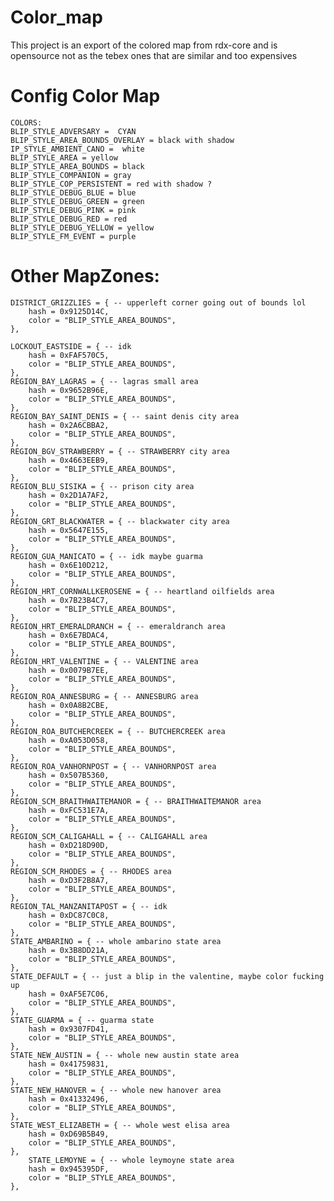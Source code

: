 # Color_map
This project is an export of the colored map from rdx-core and is opensource not as the tebex ones that are similar and too expensives

# Config Color Map

    COLORS:
    BLIP_STYLE_ADVERSARY =  CYAN
    BLIP_STYLE_AREA_BOUNDS_OVERLAY = black with shadow
    IP_STYLE_AMBIENT_CANO =  white
    BLIP_STYLE_AREA = yellow 
    BLIP_STYLE_AREA_BOUNDS = black
    BLIP_STYLE_COMPANION = gray
    BLIP_STYLE_COP_PERSISTENT = red with shadow ?
    BLIP_STYLE_DEBUG_BLUE = blue
    BLIP_STYLE_DEBUG_GREEN = green
    BLIP_STYLE_DEBUG_PINK = pink
    BLIP_STYLE_DEBUG_RED = red
    BLIP_STYLE_DEBUG_YELLOW = yellow 
    BLIP_STYLE_FM_EVENT = purple

# Other MapZones:
    DISTRICT_GRIZZLIES = { -- upperleft corner going out of bounds lol
		hash = 0x9125D14C,
		color = "BLIP_STYLE_AREA_BOUNDS",
    },
	
    LOCKOUT_EASTSIDE = { -- idk
		hash = 0xFAF570C5,
		color = "BLIP_STYLE_AREA_BOUNDS",
    },
    REGION_BAY_LAGRAS = { -- lagras small area
		hash = 0x9652B96E,
		color = "BLIP_STYLE_AREA_BOUNDS",
    },
    REGION_BAY_SAINT_DENIS = { -- saint denis city area
		hash = 0x2A6CBBA2,
		color = "BLIP_STYLE_AREA_BOUNDS",
    },
    REGION_BGV_STRAWBERRY = { -- STRAWBERRY city area
		hash = 0x4663EEB9,
		color = "BLIP_STYLE_AREA_BOUNDS",
    },
    REGION_BLU_SISIKA = { -- prison city area
		hash = 0x2D1A7AF2,
		color = "BLIP_STYLE_AREA_BOUNDS",
    },
    REGION_GRT_BLACKWATER = { -- blackwater city area
		hash = 0x5647E155,
		color = "BLIP_STYLE_AREA_BOUNDS",
    },
    REGION_GUA_MANICATO = { -- idk maybe guarma
		hash = 0x6E10D212,
		color = "BLIP_STYLE_AREA_BOUNDS",
    },
    REGION_HRT_CORNWALLKEROSENE = { -- heartland oilfields area
		hash = 0x7B23B4C7,
		color = "BLIP_STYLE_AREA_BOUNDS",
    },
    REGION_HRT_EMERALDRANCH = { -- emeraldranch area
		hash = 0x6E7BDAC4,
		color = "BLIP_STYLE_AREA_BOUNDS",
    },
    REGION_HRT_VALENTINE = { -- VALENTINE area
		hash = 0x0079B7EE,
		color = "BLIP_STYLE_AREA_BOUNDS",
    },
    REGION_ROA_ANNESBURG = { -- ANNESBURG area
		hash = 0x0A8B2CBE,
		color = "BLIP_STYLE_AREA_BOUNDS",
    },
    REGION_ROA_BUTCHERCREEK = { -- BUTCHERCREEK area
		hash = 0xA053D058,
		color = "BLIP_STYLE_AREA_BOUNDS",
    },
    REGION_ROA_VANHORNPOST = { -- VANHORNPOST area
		hash = 0x507B5360,
		color = "BLIP_STYLE_AREA_BOUNDS",
    },
    REGION_SCM_BRAITHWAITEMANOR = { -- BRAITHWAITEMANOR area
		hash = 0xFC531E7A,
		color = "BLIP_STYLE_AREA_BOUNDS",
    },
    REGION_SCM_CALIGAHALL = { -- CALIGAHALL area
		hash = 0xD218D90D,
		color = "BLIP_STYLE_AREA_BOUNDS",
    },
    REGION_SCM_RHODES = { -- RHODES area
		hash = 0xD3F2B8A7,
		color = "BLIP_STYLE_AREA_BOUNDS",
    },
    REGION_TAL_MANZANITAPOST = { -- idk
		hash = 0xDC87C0C8,
		color = "BLIP_STYLE_AREA_BOUNDS",
    },
    STATE_AMBARINO = { -- whole ambarino state area
		hash = 0x3B8DD21A,
		color = "BLIP_STYLE_AREA_BOUNDS",
    },
    STATE_DEFAULT = { -- just a blip in the valentine, maybe color fucking up
		hash = 0xAF5E7C06,
		color = "BLIP_STYLE_AREA_BOUNDS",
    },
    STATE_GUARMA = { -- guarma state
		hash = 0x9307FD41,
		color = "BLIP_STYLE_AREA_BOUNDS",
    },
    STATE_NEW_AUSTIN = { -- whole new austin state area 
		hash = 0x41759831,
		color = "BLIP_STYLE_AREA_BOUNDS",
    },
    STATE_NEW_HANOVER = { -- whole new hanover area 
		hash = 0x41332496,
		color = "BLIP_STYLE_AREA_BOUNDS",
    },
    STATE_WEST_ELIZABETH = { -- whole west elisa area 
		hash = 0xD69B5B49,
		color = "BLIP_STYLE_AREA_BOUNDS",
    },
	    STATE_LEMOYNE = { -- whole leymoyne state area 
		hash = 0x945395DF,
		color = "BLIP_STYLE_AREA_BOUNDS",
    },
